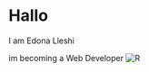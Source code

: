 # Hallo
I am Edona Lleshi


im becoming a Web Developer ![R](https://github.com/EdonaLlesh1/EdonaLlesh1/assets/152086528/a679f208-e7ac-4669-a944-0489da907d83)


